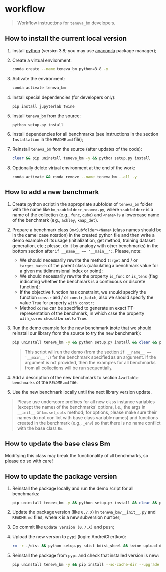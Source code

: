 # workflow

> Workflow instructions for `teneva_bm` developers.


## How to install the current local version

1. Install [python](https://www.python.org) (version 3.8; you may use [anaconda](https://www.anaconda.com) package manager);

2. Create a virtual environment:
    ```bash
    conda create --name teneva_bm python=3.8 -y
    ```

3. Activate the environment:
    ```bash
    conda activate teneva_bm
    ```

4. Install special dependencies (for developers only):
    ```bash
    pip install jupyterlab twine
    ```

5. Install `teneva_bm` from the source:
    ```bash
    python setup.py install
    ```

6. Install dependencies for all benchmarks (see instructions in the section `Installation` in the `README.md` file);

7. Reinstall `teneva_bm` from the source (after updates of the code):
    ```bash
    clear && pip uninstall teneva_bm -y && python setup.py install
    ```

8. Optionally delete virtual environment at the end of the work:
    ```bash
    conda activate && conda remove --name teneva_bm --all -y
    ```


## How to add a new benchmark

1. Create python script in the appropriate subfolder of `teneva_bm` folder with the name like `bm_<subfolder>_<name>.py`, where `<subfolder>` is a name of the collection (e.g., `func`, `qubo`) and `<name>` is a lowercase name of the benchmark (e.g., `ackley`, `knap_det`).

2. Prepare a benchmark class `Bm<Subfolder><Name>` (class names should be in the camel case notation) in the created python file and then write a demo example of its usage (initialization, get method, training dataset generation, etc.; please, do it by analogy with other benchmarks) in the bottom section after `if __name__ == '__main__':`. Please, note:
    - We should necessarily rewrite the method `target` and / or `target_batch` of the parent class (calculating a benchmark value for a given multidimensional index or point);
    - We should necessarily rewrite the property `is_func` or `is_tens` (flag indicating whether the benchmark is a continuous or discrete function);
    - If the objective function has constraint, we should specify the function `constr` and / or `constr_batch`, also we should specify the value `True` for property `with_constr`;
    - Method `cores` can be specified to generate an exact TT-representation of the benchmark, in which case the property `with_cores` should be set to `True`.

3. Run the demo example for the new benchmark (note that we should reinstall our library from the source to try the new benchmark):
    ```bash
    pip uninstall teneva_bm -y && python setup.py install && clear && python demo.py bm_<subfolder>_<name>
    ```
    > This script will run the demo (from the section `if __name__ == '__main__':`) for the benchmark specified as an argument. If the argument is not provided, then the examples for all benchmarks from all collections will be run sequentially.

4. Add a description of the new benchmark to section `Available benchmarks`  of the `README.md` file.

5. Use the new benchmark locally until the next library version update.

> Please use underscore prefixes for all new class instance variables (except the names of the benchmarks' options, i.e., the args in `__init__` or `bm.set_opts` method; for options, please make sure their names do not conflict with base class variable names) and functions created in the benchmark (e.g., `_env`) so that there is no name conflict with the base class `Bm`.


## How to update the base class Bm

Modifying this class may break the functionality of all benchmarks, so please do so with care!


## How to update the package version

1. Reinstall the package locally and run the demo script for all benchmarks:
    ```bash
    pip uninstall teneva_bm -y && python setup.py install && clear && python demo.py
    ```

2. Update the package version (like `0.7.X`) in `teneva_bm/__init__.py` and `README.md` files, where `X` is a new subversion number;

3. Do commit like `Update version (0.7.X)` and push;

4. Upload the new version to `pypi` (login: AndreiChertkov):
    ```bash
    rm -r ./dist && python setup.py sdist bdist_wheel && twine upload dist/*
    ```

5. Reinstall the package from `pypi` and check that installed version is new:
    ```bash
    pip uninstall teneva_bm -y && pip install --no-cache-dir --upgrade teneva_bm
    ```
